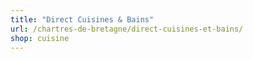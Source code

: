 ```yaml
---
title: "Direct Cuisines & Bains"
url: /chartres-de-bretagne/direct-cuisines-et-bains/
shop: cuisine
---
```

